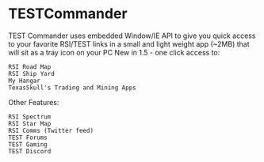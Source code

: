 # TESTCommander
TEST Commander uses embedded Window/IE API to give you quick access to your favorite RSI/TEST links in a small and light weight app (~2MB) that will sit as a tray icon on your PC
New in 1.5 - one click access to:

    RSI Road Map
    RSI Ship Yard
    My Hangar
    TexasSkull's Trading and Mining Apps

Other Features:

    RSI Spectrum
    RSI Star Map
    RSI Comms (Twitter feed)
    TEST Forums
    TEST Gaming
    TEST Discord
